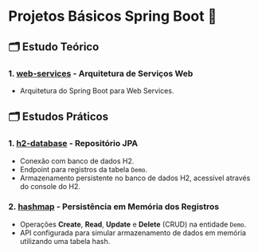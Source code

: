 # Projetos Básicos Spring Boot 🌿


## 🗂️ Estudo Teórico

### 1. **[web-services](./web-services/notas.md)** **- Arquitetura de Serviços Web**
  - Arquitetura do Spring Boot para Web Services.

## 🗂️ Estudos Práticos

### 1. **[h2-database](./h2-database)** **- Repositório JPA** 
  - Conexão com banco de dados H2.
  - Endpoint para registros da tabela `Demo`.
  - Armazenamento persistente no banco de dados H2, acessível através do console do H2.
  
### 2. **[hashmap](./hashmap)** **- Persistência em Memória dos Registros** 
  - Operações **Create**, **Read**, **Update** e **Delete** (CRUD) na entidade `Demo`.
  - API configurada para simular armazenamento de dados em memória utilizando uma tabela hash.

